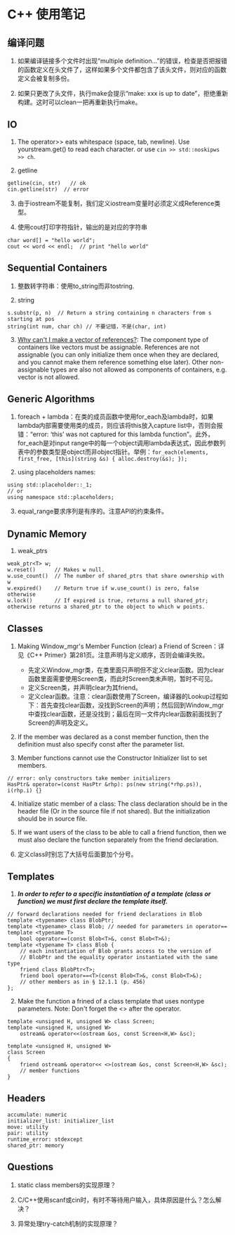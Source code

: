 # C++ 使用笔记

## 编译问题

1. 如果编译链接多个文件时出现“multiple definition...”的错误，检查是否把报错的函数定义在头文件了，这样如果多个文件都包含了该头文件，则对应的函数定义会被复制多份。

2. 如果只更改了头文件，执行make会提示“make: xxx is up to date”，拒绝重新构建。这时可以clean一把再重新执行make。

## IO

1. The operator>> eats whitespace (space, tab, newline). Use yourstream.get() to read each character. or use `cin >> std::noskipws >> ch`.

2. getline
```
getline(cin, str)   // ok
cin.getline(str)  // error
```

3. 由于iostream不能复制，我们定义iostream变量时必须定义成Reference类型。

4. 使用cout打印字符指针，输出的是对应的字符串
```
char word[] = "hello world";
cout << word << endl;  // print "hello world"
```
## Sequential Containers

1. 整数转字符串：使用to_string而非tostring.

2. string
```
s.substr(p, n)  // Return a string containing n characters from s starting at pos
string(int num, char ch) // 不要记错，不是(char, int)
```

3. [Why can't I make a vector of references?](https://stackoverflow.com/questions/922360/why-cant-i-make-a-vector-of-references): The component type of containers like vectors must be assignable. References are not assignable (you can only initialize them once when they are declared, and you cannot make them reference something else later). Other non-assignable types are also not allowed as components of containers, e.g. vector<const int> is not allowed.

## Generic Algorithms

1. foreach + lambda：在类的成员函数中使用for_each及lambda时，如果lambda内部需要使用类的成员，则应该将this放入capture list中，否则会报错：“error: ‘this’ was not captured for this lambda function”。此外，for_each是对input range中的每一个object调用lambda表达式，因此参数列表中的参数类型是object而非object指针。举例：`for_each(elements, first_free, [this](string &s) { alloc.destroy(&s); }); `

2. using placeholders names: 
```
using std::placeholder::_1;
// or
using namespace std::placeholders;
```

3. equal_range要求序列是有序的。注意API的约束条件。

## Dynamic Memory

1. weak_ptrs
```
weak_ptr<T> w;
w.reset()      // Makes w null.
w.use_count()  // The number of shared_ptrs that share ownership with w
w.expired()    // Return true if w.use_count() is zero, false otherwise
w.lock()       // If expired is true, returns a null shared_ptr; otherwise returns a shared_ptr to the object to which w points.
```

## Classes

1. Making Window_mgr's Member Function (clear) a Friend of Screen：详见《C++ Primer》第281页。注意声明与定义顺序，否则会编译失败。
    - 先定义Window_mgr类，在类里面只声明但不定义clear函数。因为clear函数里面需要使用Screen类，而此时Screen类未声明，暂时不可见。
    - 定义Screen类，并声明clear为其friend。
    - 定义clear函数。注意：clear函数使用了Screen，编译器的Lookup过程如下：首先查找clear函数，没找到Screen的声明；然后回到Window_mgr中查找clear函数，还是没找到；最后在同一文件内clear函数前面找到了Screen的声明及定义。

2. If the member was declared as a const member function, then the definition must also specify const after the parameter list. 

3. Member functions cannot use the Constructor Initializer list to set members.
```
// error: only constructors take member initializers
HasPtr& operator=(const HasPtr &rhp): ps(new string(*rhp.ps)), i(rhp.i) {}
```

4. Initialize static member of a class: The class declaration should be in the header file (Or in the source file if not shared). But the initialization should be in source file.

5. If we want users of the class to be able to call a friend function, then we must also declare the function separately from the friend declaration.

6. 定义class时别忘了大括号后面要加个分号。

## Templates

1. ***In order to refer to a specific instantiation of a template (class or function) we must first declare the template itself.***
```
// forward declarations needed for friend declarations in Blob
template <typename> class BlobPtr;
template <typename> class Blob; // needed for parameters in operator==
template <typename T>
    bool operator==(const Blob<T>&, const Blob<T>&);
template <typename T> class Blob {
    // each instantiation of Blob grants access to the version of
    // BlobPtr and the equality operator instantiated with the same type
    friend class BlobPtr<T>;
    friend bool operator==<T>(const Blob<T>&, const Blob<T>&);
    // other members as in § 12.1.1 (p. 456)
};
```

2. Make the function a frined of a class template that uses nontype parameters. Note: Don't forget the <> after the operator.
```
template <unsigned H, unsigned W> class Screen;
template <unsigned H, unsigned W>
    ostream& operator<<(ostream &os, const Screen<H,W> &sc);

template <unsigned H, unsigned W>
class Screen
{
    friend ostream& operator<< <>(ostream &os, const Screen<H,W> &sc); 
    // member functions
}
```

## Headers

```
accumulate: numeric
initializer_list: initializer_list
move: utility
pair: utility
runtime_error: stdexcept
shared_ptr: memory
```

## Questions

1. static class members的实现原理？

2. C/C++使用scanf或cin时，有时不等待用户输入，具体原因是什么？怎么解决？

3. 异常处理try-catch机制的实现原理？
